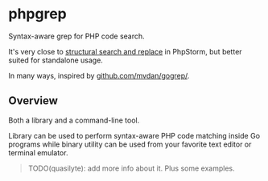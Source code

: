 # phpgrep

Syntax-aware grep for PHP code search.

It's very close to [structural search and replace](https://www.jetbrains.com/help/phpstorm/structural-search-and-replace.html)
in PhpStorm, but better suited for standalone usage.

In many ways, inspired by [github.com/mvdan/gogrep/](https://github.com/mvdan/gogrep/).

## Overview

Both a library and a command-line tool.

Library can be used to perform syntax-aware PHP code matching inside Go programs
while binary utility can be used from your favorite text editor or terminal emulator.

> TODO(quasilyte): add more info about it. Plus some examples.
